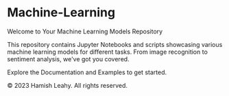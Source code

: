 # Machine-Learning

Welcome to Your Machine Learning Models Repository

This repository contains Jupyter Notebooks and scripts showcasing various machine learning models for different tasks. From image recognition to sentiment analysis, we've got you covered.

Explore the Documentation and Examples to get started.

© 2023 Hamish Leahy. All rights reserved.
